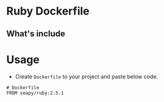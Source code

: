 # Ruby Dockerfile

## What's include

# Usage

* Create `Dockerfile` to your project and paste below code.

```
# Dockerfile
FROM seapy/ruby:2.5.1
```
